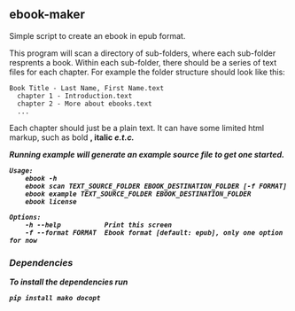 ## ebook-maker

Simple script to create an ebook in epub format.

This program will scan a directory of sub-folders, where each sub-folder
resprents a book.  Within each sub-folder, there should be a series of text files for each
chapter.  For example the folder structure should look like this:

    Book Title - Last Name, First Name.text
      chapter 1 - Introduction.text
      chapter 2 - More about ebooks.text
      ...

Each chapter should just be a plain text.  It can have some limited html
markup, such as bold <b>, italic <i> e.t.c.

Running example will generate an example source file to get one started.

    Usage:
        ebook -h
        ebook scan TEXT_SOURCE_FOLDER EBOOK_DESTINATION_FOLDER [-f FORMAT]
        ebook example TEXT_SOURCE_FOLDER EBOOK_DESTINATION_FOLDER
        ebook license

    Options:
        -h --help           Print this screen
        -f --format FORMAT  Ebook format [default: epub], only one option for now


### Dependencies

To install the dependencies run

    pip install mako docopt